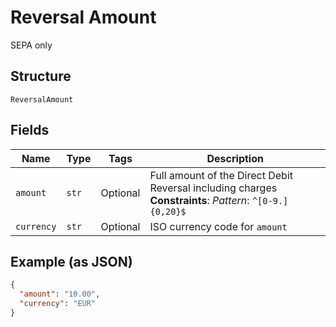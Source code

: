 
# Reversal Amount

SEPA only

## Structure

`ReversalAmount`

## Fields

| Name | Type | Tags | Description |
|  --- | --- | --- | --- |
| `amount` | `str` | Optional | Full amount of the Direct Debit Reversal including charges<br>**Constraints**: *Pattern*: `^[0-9.]{0,20}$` |
| `currency` | `str` | Optional | ISO currency code for `amount` |

## Example (as JSON)

```json
{
  "amount": "10.00",
  "currency": "EUR"
}
```

